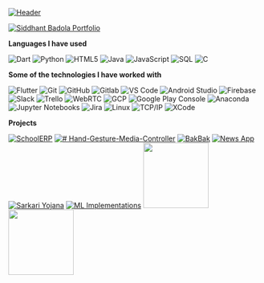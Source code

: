 

[![Header](https://media.giphy.com/media/debCoZ6a5aFuSHY1S5/giphy.gif)](https://www.linkedin.com/in/sbadola5/)

[![Siddhant Badola Portfolio](https://img.shields.io/badge/-CHECK%20MY%20PORTFOLIO-000000?style=for-the-badge&logo=react&logoColor=white)](https://sidhunt.github.io/online-resume/)

**Languages I have used**

![Dart](https://img.shields.io/badge/-Dart-000000?style=flat&logo=Dart&logoColor=blue)
![Python](https://img.shields.io/badge/-Python-000000?style=flat&logo=python)
![HTML5](https://img.shields.io/badge/-HTML5-000000?style=flat&logo=HTML5)
![Java](https://img.shields.io/badge/-Java-000000?style=flat&logo=Java&logoColor=007396)
![JavaScript](https://img.shields.io/badge/-JavaScript-000000?style=flat&logo=javascript)
![SQL](https://img.shields.io/badge/-SQL-000000?style=flat&logo=MySQL)
![C](https://img.shields.io/badge/-C-000000?style=flat&logo=C)

**Some of the technologies I have worked with**

![Flutter](https://img.shields.io/badge/-Flutter-000000?style=flat&logo=Flutter&logoColor=02569B)
![Git](https://img.shields.io/badge/-Git-000000?style=flat&logo=git&logoColor=F05032)
![GitHub](https://img.shields.io/badge/-GitHub-000000?style=flat&logo=github&logoColor=FFFFFF)
![Gitlab](https://img.shields.io/badge/-Gitlab-000000?style=flat&logo=Gitlab)
![VS Code](https://img.shields.io/badge/-VS%20Code-000000?style=flat&logo=visual-studio-code&logoColor=blue)
![Android Studio](https://img.shields.io/badge/-Android%20Studio-000000?style=flat&logo=android-studio)
![Firebase](https://img.shields.io/badge/-Firebase-000000?style=flat&logo=Firebase)
![Slack](https://img.shields.io/badge/-Slack-000000?style=flat&logo=Slack)
![Trello](https://img.shields.io/badge/-Trello-000000?style=flat&logo=Trello)
![WebRTC](https://img.shields.io/badge/-WebRTC-000000?style=flat&logo=webrtc)
![GCP](https://img.shields.io/badge/-GCP-000000?style=flat&logo=google-cloud)
![Google Play Console](https://img.shields.io/badge/-Google%20Play%20Console-000000?style=flat&logo=google-play)
![Anaconda](https://img.shields.io/badge/-Anaconda-000000?style=flat&logo=anaconda)
![Jupyter Notebooks](https://img.shields.io/badge/-Jupyter%20Notebooks-000000?style=flat&logo=jupyter)
![Jira](https://img.shields.io/badge/-Jira-000000?style=flat&logo=jira-software&logoColor=white&logoColor=0052CC)
![Linux](https://img.shields.io/badge/-Linux-000000?style=flat&logo=linux&logoColor=FCC624)
![TCP/IP](https://img.shields.io/badge/-TCP/IP-000000?style=flat&logo=cisco&logoColor=white)
![XCode](https://img.shields.io/badge/-XCode-000000?style=flat&logo=XCode&logoColor=1575F9)<!-- wi*quL3fcV -->

**Projects**

[![SchoolERP](https://img.shields.io/badge/-🏫SchoolERP-000000?style=flat)](https://github.com/sidhunt/SchoolERP-showcase)
[![# Hand-Gesture-Media-Controller](https://img.shields.io/badge/-🖐Hand%20Gesture%20Media%20Controller-000000?style=flat)](https://github.com/sidhunt/Hand-Gesture-Media-Controller)
[![BakBak](https://img.shields.io/badge/-👾BakBak-000000?style=flat)](https://github.com/sidhunt/bak-bak)
[![News App](https://img.shields.io/badge/-🌎News%20App-000000?style=flat)](https://github.com/sidhunt/News-App-Showcase)
[![Sarkari Yojana](https://img.shields.io/badge/-📰Indian%20Government%20Schemes%20App-000000?style=flat)](https://github.com/sidhunt/SarkariYojanaDemo)
[![ML Implementations](https://img.shields.io/badge/-🤖ML%20Implementations-000000?style=flat)](https://github.com/sidhunt/ML-implementations)
<img align="" height='130px' src="https://github-readme-stats.vercel.app/api?username=sidhunt&include_all_commits=true&count_private=true&hide=prs&hide_title=true&show_icons=true&include_all_commits=true&line_height=21&bg_color=0,EC6C6C,FFD479,FFFC79,73FA79&theme=graywhite" /><img align="" height='130px' src="https://github-readme-stats.vercel.app/api/top-langs/?username=sidhunt&hide_title=true&layout=compact&bg_color=0,73FA79,73FDFF,7A81FF&theme=graywhite" />
